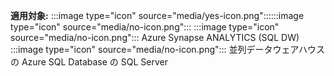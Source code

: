<Token>**適用対象:** :::image type="icon" source="media/yes-icon.png"::::::image type="icon" source="media/no-icon.png"::: :::image type="icon" source="media/no-icon.png"::: Azure Synapse ANALYTICS (SQL DW) :::image type="icon" source="media/no-icon.png"::: 並列データウェアハウスの Azure SQL Database の SQL Server</Token>
